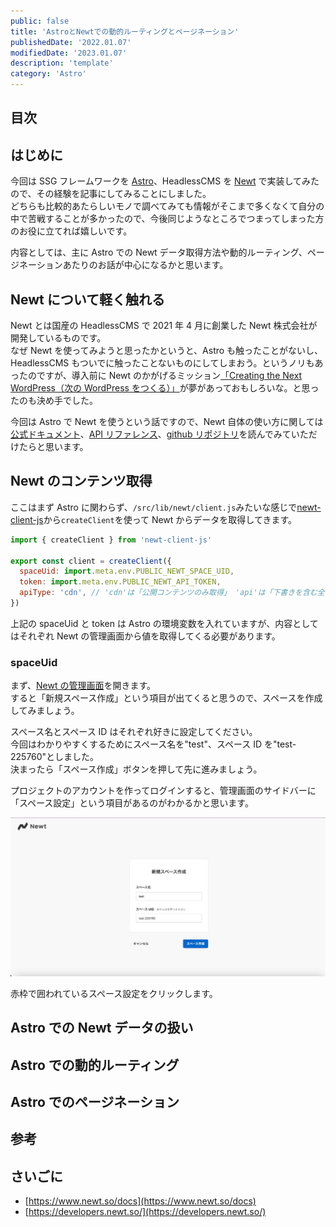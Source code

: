 ```yaml
---
public: false
title: 'AstroとNewtでの動的ルーティングとページネーション'
publishedDate: '2022.01.07'
modifiedDate: '2023.01.07'
description: 'template'
category: 'Astro'
---
```


## 目次

## はじめに

今回は SSG フレームワークを [Astro](https://astro.build/)、HeadlessCMS を [Newt](https://www.newt.so/) で実装してみたので、その経験を記事にしてみることにしました。  
どちらも比較的あたらしいモノで調べてみても情報がそこまで多くなくて自分の中で苦戦することが多かったので、今後同じようなところでつまってしまった方のお役に立てれば嬉しいです。

内容としては、主に Astro での Newt データ取得方法や動的ルーティング、ページネーションあたりのお話が中心になるかと思います。

## Newt について軽く触れる

Newt とは国産の HeadlessCMS で 2021 年 4 月に創業した Newt 株式会社が開発しているものです。  
なぜ Newt を使ってみようと思ったかというと、Astro も触ったことがないし、HeadlessCMS もついでに触ったことないものにしてしまおう。というノリもあったのですが、導入前に Newt のかがげるミッション[「Creating the Next WordPress（次の WordPress をつくる）」](https://www.newt.so/blog/creating-the-next-wordpress)が夢があっておもしろいな。と思ったのも決め手でした。

今回は Astro で Newt を使うという話ですので、Newt 自体の使い方に関しては[公式ドキュメント](https://www.newt.so/docs)、[API リファレンス](https://developers.newt.so/)、[github リポジトリ](https://github.com/Newt-Inc/newt-client-js)を読んでみていただけたらと思います。

## Newt のコンテンツ取得

ここはまず Astro に関わらず、`/src/lib/newt/client.js`みたいな感じで[newt-client-js](https://github.com/Newt-Inc/newt-client-js)から`createClient`を使って Newt からデータを取得してきます。

```jsx
import { createClient } from 'newt-client-js'

export const client = createClient({
  spaceUid: import.meta.env.PUBLIC_NEWT_SPACE_UID,
  token: import.meta.env.PUBLIC_NEWT_API_TOKEN,
  apiType: 'cdn', // 'cdn'は「公開コンテンツのみ取得」 'api'は「下書きを含む全コンテンツ取得」
})
```

上記の spaceUid と token は Astro の環境変数を入れていますが、内容としてはそれぞれ Newt の管理画面から値を取得してくる必要があります。

### spaceUid

まず、[Newt の管理画面](https://app.newt.so/spaces)を開きます。  
すると「新規スペース作成」という項目が出てくると思うので、スペースを作成してみましょう。

スペース名とスペース ID はそれぞれ好きに設定してください。  
今回はわかりやすくするためにスペース名を"test"、スペース ID を"test-225760"としました。  
決まったら「スペース作成」ボタンを押して先に進みましょう。

プロジェクトのアカウントを作ってログインすると、管理画面のサイドバーに「スペース設定」という項目があるのがわかるかと思います。

![Newt管理画面](/public/asset/img/post/14_1.jpg)

赤枠で囲われているスペース設定をクリックします。

## Astro での Newt データの扱い

## Astro での動的ルーティング

## Astro でのページネーション

## 参考

## さいごに

- [https://www.newt.so/docs](https://www.newt.so/docs)
- [https://developers.newt.so/](https://developers.newt.so/)
